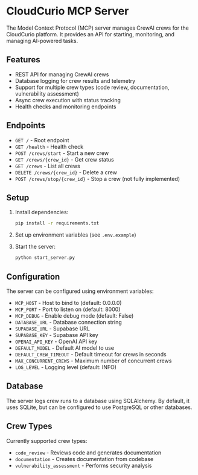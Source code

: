 # CloudCurio MCP Server

The Model Context Protocol (MCP) server manages CrewAI crews for the CloudCurio platform. It provides an API for starting, monitoring, and managing AI-powered tasks.

## Features

- REST API for managing CrewAI crews
- Database logging for crew results and telemetry
- Support for multiple crew types (code review, documentation, vulnerability assessment)
- Async crew execution with status tracking
- Health checks and monitoring endpoints

## Endpoints

- `GET /` - Root endpoint
- `GET /health` - Health check
- `POST /crews/start` - Start a new crew
- `GET /crews/{crew_id}` - Get crew status
- `GET /crews` - List all crews
- `DELETE /crews/{crew_id}` - Delete a crew
- `POST /crews/stop/{crew_id}` - Stop a crew (not fully implemented)

## Setup

1. Install dependencies:
   ```bash
   pip install -r requirements.txt
   ```

2. Set up environment variables (see `.env.example`)

3. Start the server:
   ```bash
   python start_server.py
   ```

## Configuration

The server can be configured using environment variables:

- `MCP_HOST` - Host to bind to (default: 0.0.0.0)
- `MCP_PORT` - Port to listen on (default: 8000)
- `MCP_DEBUG` - Enable debug mode (default: False)
- `DATABASE_URL` - Database connection string
- `SUPABASE_URL` - Supabase URL
- `SUPABASE_KEY` - Supabase API key
- `OPENAI_API_KEY` - OpenAI API key
- `DEFAULT_MODEL` - Default AI model to use
- `DEFAULT_CREW_TIMEOUT` - Default timeout for crews in seconds
- `MAX_CONCURRENT_CREWS` - Maximum number of concurrent crews
- `LOG_LEVEL` - Logging level (default: INFO)

## Database

The server logs crew runs to a database using SQLAlchemy. By default, it uses SQLite, but can be configured to use PostgreSQL or other databases.

## Crew Types

Currently supported crew types:
- `code_review` - Reviews code and generates documentation
- `documentation` - Creates documentation from codebase
- `vulnerability_assessment` - Performs security analysis